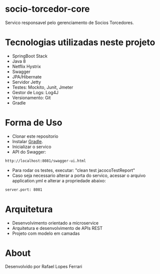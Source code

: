 # socio-torcedor-core

Servico responsavel pelo gerenciamento de Socios Torcedores.

# Tecnologias utilizadas neste projeto

- SpringBoot Stack
- Java 8
- Netflix Hystrix
- Swagger
- JPA/Hibernate
- Servidor Jetty
- Testes: Mockito, Junit, Jmeter
- Gestor de Logs: Log4J
- Versionamento: Git
- Gradle

# Forma de Uso

- Clonar este repositorio
- Instalar [Gradle](https://gradle.org).
- Inicializar o servico
- API do Swagger: 
```bash
http://localhost:8081/swagger-ui.html
```
- Para rodar os testes, executar: "clean test jacocoTestReport"
- Caso seja necessario alterar a porta do servico, acessar o arquivo application.yml e alterar a propriedade abaixo:
```bash
server.port: 8081
```

# Arquitetura

- Desenvolvimento orientado a microservice
- Arquitetura e desenvolvimento de APIs REST
- Projeto com modelo em camadas

# About

Desenvolvido por Rafael Lopes Ferrari
